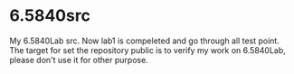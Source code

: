 # 6.5840src
My 6.5840Lab src.
Now lab1 is compeleted and go through all test point.
The target for set the repository public is to verify my work on 6.5840Lab, please don't use it for other purpose.